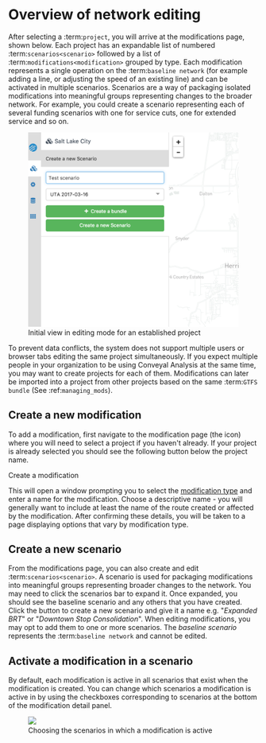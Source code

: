 # Overview of network editing

After selecting a :term:`project`, you will arrive at the modifications page, shown below. Each project has an expandable list of numbered :term:`scenarios<scenario>` followed by a list of :term:`modifications<modification>` grouped by type. Each modification represents a single operation on the :term:`baseline network` (for example adding a line, or adjusting the speed of an existing line) and can be activated in multiple scenarios. Scenarios are a way of packaging isolated modifications into meaningful groups representing changes to the broader network. For example, you could create a scenario representing each of several funding scenarios with one for service cuts, one for extended service and so on.

<figure>
  <img src="../img/create-scenario.png" />
  <figcaption>Initial view in editing mode for an established project</figcaption>
</figure>

To prevent data conflicts, the system does not support multiple users or browser tabs editing the same project simultaneously. If you expect multiple people in your organization to be using Conveyal Analysis at the same time, you may want to create projects for each of them. Modifications can later be imported into a project from other projects based on the same :term:`GTFS bundle` (See :ref:`managing_mods`).

## Create a new modification

To add a modification, first navigate to the modification page (the <i class="fa fa-pencil"></i> icon) where you will need to select a project if you haven't already. If your project is already selected you should see the following button below the project name.

<span class="btn btn-success"><i class="fa fa-plus"></i> Create a modification</span>

This will open a window prompting you to select the [modification type](modifications.html) and enter a name for the modification. Choose a descriptive name - you will generally want to include at least the name of the route created or affected by the modification. After confirming these details, you will be taken to a page displaying options that vary by modification type.

## Create a new scenario

From the modifications page, you can also create and edit :term:`scenarios<scenario>`. A scenario is used for packaging modifications into meaningful groups representing broader changes to the network.
You may need to click the scenarios bar to expand it. Once expanded, you should see the baseline scenario and any others that you have created. Click the button to create a new scenario and give it a name e.g. "_Expanded BRT_" or "_Downtown Stop Consolidation_".
When editing modifications, you may opt to add them to one or more scenarios. The _baseline scenario_ represents the :term:`baseline network` and cannot be edited.

## Activate a modification in a scenario

By default, each modification is active in all scenarios that exist when the modification is created. You can change which scenarios a modification is active in by using the checkboxes corresponding to scenarios at the bottom of the modification detail panel.

<figure>
  <img src="../img/scenario-chooser.png" />
  <figcaption>Choosing the scenarios in which a modification is active</figcaption>
</figure>

